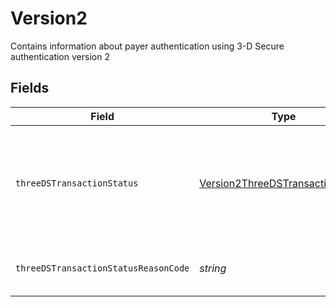 # Version2

Contains information about payer authentication using 3-D Secure authentication version 2


## Fields

| Field                                                                                                                                                                                  | Type                                                                                                                                                                                   | Required                                                                                                                                                                               | Description                                                                                                                                                                            | Example                                                                                                                                                                                |
| -------------------------------------------------------------------------------------------------------------------------------------------------------------------------------------- | -------------------------------------------------------------------------------------------------------------------------------------------------------------------------------------- | -------------------------------------------------------------------------------------------------------------------------------------------------------------------------------------- | -------------------------------------------------------------------------------------------------------------------------------------------------------------------------------------- | -------------------------------------------------------------------------------------------------------------------------------------------------------------------------------------- |
| `threeDSTransactionStatus`                                                                                                                                                             | [Version2ThreeDSTransactionStatus](../../models/shared/version2threedstransactionstatus.md)                                                                                            | :heavy_minus_sign:                                                                                                                                                                     | Contains value returned in Authentication Response Message (ARes). Y=Authentication successful ; N=Authentication failed ; U=Authentication unavailable ; A=Attempted authentication ; |                                                                                                                                                                                        |
| `threeDSTransactionStatusReasonCode`                                                                                                                                                   | *string*                                                                                                                                                                               | :heavy_minus_sign:                                                                                                                                                                     | Contains code indicating the reason for the transaction status in threeDSTransactionStatus.                                                                                            | 01                                                                                                                                                                                     |